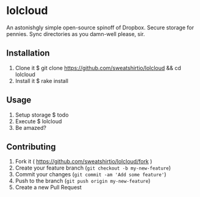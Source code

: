 lolcloud
========

An astonishgly simple open-source spinoff of Dropbox.
Secure storage for pennies.
Sync directories as you damn-well please, sir.

## Installation

1. Clone it
    $ git clone https://github.com/sweatshirtio/lolcloud && cd lolcloud
2. Install it
    $ rake install

## Usage

1. Setup storage
    $ todo
2. Execute
    $ lolcloud
3. Be amazed?


## Contributing

1. Fork it ( https://github.com/sweatshirtio/lolcloud/fork )
2. Create your feature branch (`git checkout -b my-new-feature`)
3. Commit your changes (`git commit -am 'Add some feature'`)
4. Push to the branch (`git push origin my-new-feature`)
5. Create a new Pull Request
